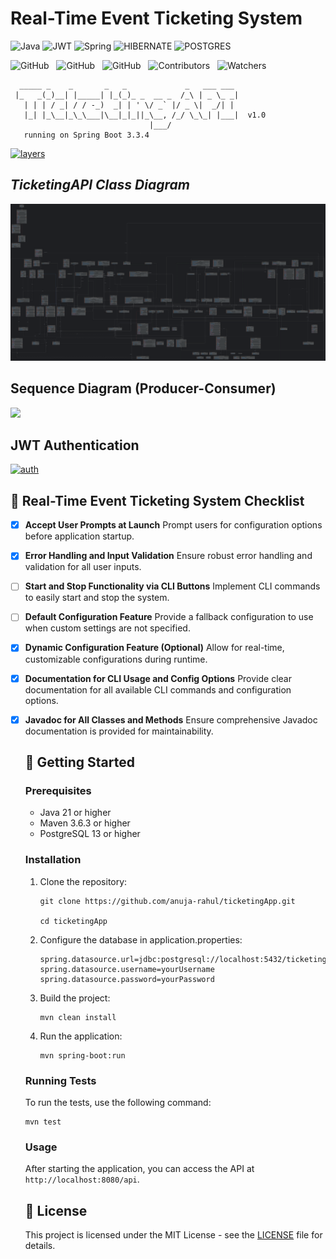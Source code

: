 # Real-Time Event Ticketing System

![Java](https://img.shields.io/badge/java-000?style=for-the-badge&logo=openjdk&logoColor=f89820)
![JWT](https://img.shields.io/badge/-JWT-000?style=for-the-badge&logo=json-web-tokens)
![Spring](https://img.shields.io/badge/spring-000?style=for-the-badge&logo=spring&logoColor=green)
![HIBERNATE](https://img.shields.io/badge/Hibernate-000?style=for-the-badge&logo=hibernate&logoColor=white)
![POSTGRES](https://img.shields.io/badge/-postgresql-000?style=for-the-badge&logo=postgresql)

![GitHub](https://img.shields.io/github/forks/anuja-rahul/ticketingApp?style&logo=github)
&nbsp;
![GitHub](https://img.shields.io/github/license/anuja-rahul/ticketingApp?style&logo=github)
&nbsp;
![GitHub](https://img.shields.io/github/stars/anuja-rahul/ticketingApp?style&logo=github)
&nbsp;
![Contributors](https://img.shields.io/github/contributors/anuja-rahul/ticketingApp?style&logo=github)
&nbsp;
![Watchers](https://img.shields.io/github/watchers/anuja-rahul/ticketingApp?style&logo=github)
&nbsp;

```shell
  _____ _    _       _   _             _   ___ ___
 |_   _(_)__| |_____| |_(_)_ _  __ _  /_\ | _ \_ _|
   | | | / _| / / -_)  _| | ' \/ _` |/ _ \|  _/| |
   |_| |_\__|_\_\___|\__|_|_||_\__, /_/ \_\_| |___|  v1.0
                               |___/
   running on Spring Boot 3.3.4
```

[![layers](https://mermaid.ink/img/pako:eNpVUsGO2yAU_BXr7dVxsLGxzVa9NNtTq0q7PVW-vBgco8XGArzdNMq_F5Ooq554M8O8xwAX6I2QwOFkcRmTb8-P3ZwkX62Z_dMskk-73efk8PNHZMN6I74E1RqtpY38B7zJL9K-qV5G7V7fhGe5GKe8seeofcD7HPR4RLcZN7nX6NxBDomQA67aJ4PSmj8QQlIX5r1K_kApvde730r4kZfL-yOkMEk7oRIh1mXr1IEf5SQ74KEUaF876OZr2IerNy_nuQfu7SpTWBeBXh4UhtuY_iefxHZS4ANqF0htUMgAL-DPS7w_5Xzo2Jt5UKeNX60O9Oj94vh-v8nZSflxPWa9mfZOiRGtH99atmcFa7CgktUUK0pFf8zbZijKfBA1yQuE6zWFBeet6zvwhmSkKvKGVoxWtGyqFM7Ac5LlJWN5WbZ0o1nw_DEmpCBZW7O8aauKVbRmpA4GGdN8vz19_AEpWLOexn8Bw7xf0R7x9S-eDK5R?type=png)](https://mermaid.live/edit#pako:eNpVUsGO2yAU_BXr7dVxsLGxzVa9NNtTq0q7PVW-vBgco8XGArzdNMq_F5Ooq554M8O8xwAX6I2QwOFkcRmTb8-P3ZwkX62Z_dMskk-73efk8PNHZMN6I74E1RqtpY38B7zJL9K-qV5G7V7fhGe5GKe8seeofcD7HPR4RLcZN7nX6NxBDomQA67aJ4PSmj8QQlIX5r1K_kApvde730r4kZfL-yOkMEk7oRIh1mXr1IEf5SQ74KEUaF876OZr2IerNy_nuQfu7SpTWBeBXh4UhtuY_iefxHZS4ANqF0htUMgAL-DPS7w_5Xzo2Jt5UKeNX60O9Oj94vh-v8nZSflxPWa9mfZOiRGtH99atmcFa7CgktUUK0pFf8zbZijKfBA1yQuE6zWFBeet6zvwhmSkKvKGVoxWtGyqFM7Ac5LlJWN5WbZ0o1nw_DEmpCBZW7O8aauKVbRmpA4GGdN8vz19_AEpWLOexn8Bw7xf0R7x9S-eDK5R)

## *TicketingAPI Class Diagram*

[![ClassDiagram](diagrams/ticketingappIntellijPreview.png)](https://github.com/anuja-rahul/ticketingApp/blob/main/diagrams/ticketingappIntellij.png)

## Sequence Diagram (Producer-Consumer)

[![](https://mermaid.ink/img/pako:eNrtVsuO2jAU_RXLqxmJoRARFLwYqUO77AY6s6jYuLEHrEns1A_aFPHvvXkBcUKBqt01q9g-576O7esdjhXjmGDDvzkuY_5B0LWm6Uoi-GhslUbPhutqnFFtRSwyKi167-yGSxhSK5ScK2m1SpI-5GcRv3F7GbHkeiti3l1-4ZIpfXZ57oxVKb8M8NxUwCI79PD4eDYhghZ8LYwFGBTjBFV7OsfrMVq7JkjXFu_u0TtET0ze3fcZrXnooTBZBEw8wIKbTEnTTcqvPRAZq2crqI84oR3CjTWH2KrJJsIWpCS1ZCJoSxPBgFZNN7QWqErIc_ZS8aqsXGLPuetVtYm1vdg476X0BtFGzkubrDeS_ip7vIuqPLn8ZlW-uvySJN7ROIrSLPiV-YfCuIz9dWGeS5u3C_Ok3Hpjr9BlyZPkZmEMkP4r82fKLFVyOC-_v1lZKo4XqjPcXEHqVP1Knne1HVm926HYTwueKSOgfeZdePfS_LgF12DlVawPToSEBgEd2KDvwm5ulNQn4wEGUEoFg16_K4ytMOSb8hUm8MuoflvhldwDDtqRWuYyxsRqxwdYF2cFk1eaGBhVe6V-JRxmoc1-Ueo45qxI_VP1tChfGCUGkx3-gUkQjodBNI6ms1E0jaIwCgc4x2QSDmdBMA4mk3A0DWZRsB_gn6XV0TDc_wKz5wu7?type=png)](https://mermaid.live/edit#pako:eNrtVsuO2jAU_RXLqxmJoRARFLwYqUO77AY6s6jYuLEHrEns1A_aFPHvvXkBcUKBqt01q9g-576O7esdjhXjmGDDvzkuY_5B0LWm6Uoi-GhslUbPhutqnFFtRSwyKi167-yGSxhSK5ScK2m1SpI-5GcRv3F7GbHkeiti3l1-4ZIpfXZ57oxVKb8M8NxUwCI79PD4eDYhghZ8LYwFGBTjBFV7OsfrMVq7JkjXFu_u0TtET0ze3fcZrXnooTBZBEw8wIKbTEnTTcqvPRAZq2crqI84oR3CjTWH2KrJJsIWpCS1ZCJoSxPBgFZNN7QWqErIc_ZS8aqsXGLPuetVtYm1vdg476X0BtFGzkubrDeS_ip7vIuqPLn8ZlW-uvySJN7ROIrSLPiV-YfCuIz9dWGeS5u3C_Ok3Hpjr9BlyZPkZmEMkP4r82fKLFVyOC-_v1lZKo4XqjPcXEHqVP1Knne1HVm926HYTwueKSOgfeZdePfS_LgF12DlVawPToSEBgEd2KDvwm5ulNQn4wEGUEoFg16_K4ytMOSb8hUm8MuoflvhldwDDtqRWuYyxsRqxwdYF2cFk1eaGBhVe6V-JRxmoc1-Ueo45qxI_VP1tChfGCUGkx3-gUkQjodBNI6ms1E0jaIwCgc4x2QSDmdBMA4mk3A0DWZRsB_gn6XV0TDc_wKz5wu7)

## JWT Authentication

[![auth](https://mermaid.ink/img/pako:eNqFVFFv2jAQ_iuWnzaNQkJIAD9UmsqqblqlrrBNmngx9kGsBjuzna6s4r_PTgyFJtvygMjdfffdZ3-5Z8wUB0ywgZ8VSAYzQTeabpcSuaek2gomSiotuioESNuOf_q-eF_Z_FoUFnRneg76UTBo574a0DOwVBTmrzVzYJUWdtfOzIQpqWU5aA8uoGO2KyWtVkXRNdiMWrqixlE2uUbfxeXluzNFxE0gObpZLO7QvT8jE3jOqhzsFeoqB_bgi9BCPUDgaH5pYdGtMEbIDVIafZSPtBDc1zb5dnfXvhmPNIOMogS9uVZ6JTgH-baBQWEAfftfq0ZfOG7S1FMLrycNwFDnUe3LIuizory-RRQyL-B2uVdxccrdDTxhDYDTY230eeTpiXbKPDjHEZW1xEPAuwKe7I0q-KGNfw7pLtp5xRgYs5T_4Gv5kaA7asyxLwq8Ly1aCN_mxbMEuSv-RTU_N15t1mNRzRysTNCXCvTuxNpHphCptZ0y3IOttKzznd19fYewALsHUyp5RtSS9Nq7wyhCb8J5HpwruT9Z3MNb0FsquNtHzz61xDaHLSwxcX851Q9LvJR7V0crq-Y7yTCxuoIeruobDrvrPPiBC6s0Jmvqvo8eLpxlwb0-Y7sr_eLbCGNdR6bkWmx8vNKFC-fWloYMBj7d3wibV6s-U9uBETx3WyR_nGaDbJhN6DCBbJzQNEk4W8XTyXo4itd8HMVDivf7HnbLxnd9wmQS9aN0GE-SNEvSZDRJe3iHSRz141GWxaPRNPHhzGF-K-VURP3pOIsn0zTN0mScRWMHgFrNbbOz69Xdw1pVm_wo0PH9qOH1-_4PXujrmQ?type=png)](https://mermaid.live/edit#pako:eNqFVFFv2jAQ_iuWnzaNQkJIAD9UmsqqblqlrrBNmngx9kGsBjuzna6s4r_PTgyFJtvygMjdfffdZ3-5Z8wUB0ywgZ8VSAYzQTeabpcSuaek2gomSiotuioESNuOf_q-eF_Z_FoUFnRneg76UTBo574a0DOwVBTmrzVzYJUWdtfOzIQpqWU5aA8uoGO2KyWtVkXRNdiMWrqixlE2uUbfxeXluzNFxE0gObpZLO7QvT8jE3jOqhzsFeoqB_bgi9BCPUDgaH5pYdGtMEbIDVIafZSPtBDc1zb5dnfXvhmPNIOMogS9uVZ6JTgH-baBQWEAfftfq0ZfOG7S1FMLrycNwFDnUe3LIuizory-RRQyL-B2uVdxccrdDTxhDYDTY230eeTpiXbKPDjHEZW1xEPAuwKe7I0q-KGNfw7pLtp5xRgYs5T_4Gv5kaA7asyxLwq8Ly1aCN_mxbMEuSv-RTU_N15t1mNRzRysTNCXCvTuxNpHphCptZ0y3IOttKzznd19fYewALsHUyp5RtSS9Nq7wyhCb8J5HpwruT9Z3MNb0FsquNtHzz61xDaHLSwxcX851Q9LvJR7V0crq-Y7yTCxuoIeruobDrvrPPiBC6s0Jmvqvo8eLpxlwb0-Y7sr_eLbCGNdR6bkWmx8vNKFC-fWloYMBj7d3wibV6s-U9uBETx3WyR_nGaDbJhN6DCBbJzQNEk4W8XTyXo4itd8HMVDivf7HnbLxnd9wmQS9aN0GE-SNEvSZDRJe3iHSRz141GWxaPRNPHhzGF-K-VURP3pOIsn0zTN0mScRWMHgFrNbbOz69Xdw1pVm_wo0PH9qOH1-_4PXujrmQ)

## 🎫 Real-Time Event Ticketing System Checklist

- [x] **Accept User Prompts at Launch**
  Prompt users for configuration options before application startup.

- [x] **Error Handling and Input Validation**
  Ensure robust error handling and validation for all user inputs.

- [ ] **Start and Stop Functionality via CLI Buttons**
  Implement CLI commands to easily start and stop the system.

- [ ] **Default Configuration Feature**
  Provide a fallback configuration to use when custom settings are not specified.

- [x] **Dynamic Configuration Feature (Optional)**
  Allow for real-time, customizable configurations during runtime.

- [x] **Documentation for CLI Usage and Config Options**
  Provide clear documentation for all available CLI commands and configuration options.

- [x] **Javadoc for All Classes and Methods**
  Ensure comprehensive Javadoc documentation is provided for maintainability.

  ## 🚀 Getting Started

  ### Prerequisites

  - Java 21 or higher
  - Maven 3.6.3 or higher
  - PostgreSQL 13 or higher

  ### Installation

  1. Clone the repository:

      ```shell
      git clone https://github.com/anuja-rahul/ticketingApp.git

      cd ticketingApp
      ```

  2. Configure the database in application.properties:

      ```properties
      spring.datasource.url=jdbc:postgresql://localhost:5432/ticketingapp
      spring.datasource.username=yourUsername
      spring.datasource.password=yourPassword
      ```

  3. Build the project:

      ```shell
      mvn clean install
      ```

  4. Run the application:

      ```shell
      mvn spring-boot:run
      ```

  ### Running Tests

  To run the tests, use the following command:

  ```shell
  mvn test
  ```

  ### Usage

  After starting the application, you can access the API at `http://localhost:8080/api`.

  ## 📄 License

  This project is licensed under the MIT License - see the [LICENSE](LICENSE) file for details.
